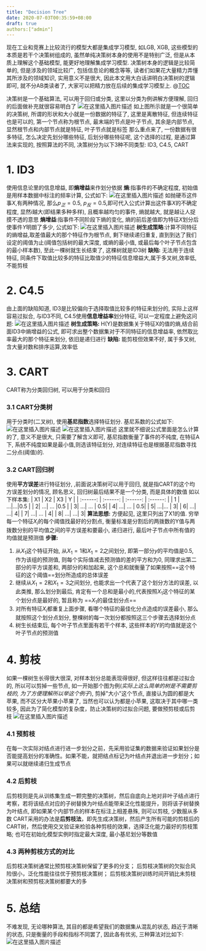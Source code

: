 ```yaml
---
title: "Decision Tree"
date: 2020-07-03T00:35:59+08:00
draft: true
authors:["admin"]
---
```

﻿现在工业和竞赛上比较流行的模型大都是集成学习模型, 如LGB, XGB, 这些模型的本质是若干个决策树组成的, 虽然单纯决策树本身的使用不是特别广泛, 但是从本质上理解这个基础模型, 能更好地理解集成学习模型. 决策树本身的逻辑是比较简单的, 但是涉及的领域比较广, 包括信息论的概念等等, 读者们如果花大量精力弄懂其所涉及的领域知识, 实用意义不是很大, 因此本文用大白话讲明白决策树的逻辑即可, 就不分AB类读者了, 大家可以把精力放在后续的集成学习模型上.
@[TOC](目录)

决策树是一个基础算法, 可以用于回归或分类, 这里以分类为例讲解方便理解, 回归的后面做补充就很容易明白了
![在这里插入图片描述](https://img-blog.csdnimg.cn/20200630222114509.jpg?x-oss-process=image/watermark,type_ZmFuZ3poZW5naGVpdGk,shadow_10,text_aHR0cHM6Ly9ibG9nLmNzZG4ubmV0L2E3Mzg4Nzg3,size_16,color_FFFFFF,t_70#pic_center)
如上图所示就是一个很简单的决策树, 所谓的形状和大小就是一份数据的特征了, 这里是离散特征, 但连续特征也是可以的, 第一个节点称为根节点, 最末端的节点是叶子节点, 其余是内部节点, 显然根节点和内部节点就是特征, 叶子节点就是标签
那么重点来了, 一份数据有很多特征, 怎么决定先划分哪些特征, 后划分哪些特征呢, 这个选择的过程, 是通过算法来实现的, 按照算法的不同, 决策树分为以下3种不同类型: ID3, C4.5, CART
# 1. ID3
 使用信息论里的信息增益, 即**熵增益**来作划分依据
**熵**:指事件的不确定程度, 初始值是用样本数据中标注的频率计算, 公式如下:
 ![在这里插入图片描述](https://img-blog.csdnimg.cn/20200630222729177.png#pic_center)
如抛硬币这件事$X$,有两种情况, 那么$p_正=0.5$, $p_反=0.5$,即可代入公式计算出这件事$X$的不确定程度, 显然$i$越大(即结果多种多样), 且概率越均匀的事件, 熵就越大, 就是越让人捉摸不透的意思
**熵增益**:指事件不同阶段下熵的变化, 熵的前后差值即为特征$X$划分后使事件$Y$明朗了多少, 公式如下:
![在这里插入图片描述](https://img-blog.csdnimg.cn/20200630223544876.png#pic_center)
**树生成策略**:计算不同特征的熵增益,取差值最大的那个特征作为根节点, 剩下继续递归重复, 直到到达了我们设定的阈值为止(阈值包括树的最大深度, 或熵的最小值, 或最后每个叶子节点包含的最小样本数), 至此一棵树就生长结束了, 这棵树就是ID3树
**缺陷:** 无法用于连续特征, 同条件下取值比较多的特征比取值少的特征信息增益大,属于多叉树,效率低, 不能剪枝

# 2. C4.5
由上面的缺陷知道, ID3是比较偏向于选择取值比较多的特征来划分的, 实际上这样容易过拟合, 与ID3不同, C4.5使用**信息增益率**划分特征, 可以一定程度上避免这问题:
![在这里插入图片描述](https://img-blog.csdnimg.cn/20200630224041911.png#pic_center)
**树生成策略:** H(Y)是数据集关于特征X的值的熵,结合前面ID3中熵增益的公式, 即可求出整个数据集对于不同特征的信息增益率, 依然取比率最大的那个特征来划分, 依旧是递归进行
**缺陷:** 能剪枝但效果不好, 属于多叉树, 含大量对数和排序运算,效率低

# 3. CART
CART称为分类回归树, 可以用于分类和回归
### 3.1 CART分类树
用于分类时(二叉树), 使用**基尼指数**选择特征划分.
基尼系数的公式如下:
 ![在这里插入图片描述](https://img-blog.csdnimg.cn/2020063022504112.png#pic_center)
 ![在这里插入图片描述](https://img-blog.csdnimg.cn/20200630225052300.png#pic_center)
这里就不细说公式里面是怎么计算的了, 意义不是很大, 只需要了解含义即可, 基尼指数衡量了事件的不纯度, 在特征A下, 系统不纯度如果是最小值,则选该特征划分, 对连续特征也是根据基尼指数寻找二分点(阈值)的.

### 3.2 CART回归树
使用**平方误差**进行特征划分, ,前面说决策树可以用于回归, 就是指CART的这个均方误差划分的情况, 顾名思义, 回归树最后结果不是一个分类, 而是具体的数值
如以下样本集:
| X1 | X2 | X3 | Y |
| :------: | :------: | :------: | :------: |
| 1 | ...|...|0.5 |
|  2| ...| ... |0.5 |
| 3| ...| ... | 0.5|
|  4| ...| ... | 0.5|
|  5| ...|...  | 3|
| 6| ...|  ...| 4|
|  7| ...| ... | 4|
| 8| ...| ...| 3|
**算法思想:** 方便起见, 这里只列出了X1的值. 穷举每一个特征$X_i$的每个阈值找最好的分割点, 衡量标准是分割后的两拨数的Y值与两拨数分别的平均值之间的平方误差和要最小, 递归进行, 最后叶子节点中所有值的均值就是预测值
**步骤:**
1. 从$X_1$这个特征开始, 从$X_1=1$和$X_1=2$之间划分, 即第一部分$y$的平均值是0.5, 作为该组的预测值, 则每个实际值减去预测值的差的平方和为0, 同理求出第二部分的平方误差和, 两部分的和加起来, 这个总和就衡量了如果按照==这个特征的这个阈值==划分所造成的总体误差
2.  继续从$X_1=2$和$X_1=3$之间划分, 也能求出一个代表了这个划分方法的误差, 以此类推, 那么划分到最后, 肯定有一个总和是最小的,代表按照$X_1$这个特征的某个划分点是最好的, 暂且称为 ==$X_1$的最佳划分点== 
3. 对所有特征$X_i$都重复上面步骤, 看哪个特征的最佳化分点造成的误差最小, 那么就按照这个划分点划分, 整棵树的每一次划分都按照这三个步骤去选择划分点
4. 树生长结束后, 每个叶子节点里面有若干个样本, 这些样本的Y的均值就是这个叶子节点的预测值


# 4. 剪枝
如果一棵树生长得很大很深, 对样本划分总能表现得很好, 但这样往往都是过拟合的, 所以可以剪掉一些节点, 如一开始那个图为例(*实际上这么简单的树是不需要剪枝的, 为了方便理解所以举这个例子*), 剪掉"大小"这个节点, 直接认为圆的都是大苹果, 而不区分大苹果小苹果了, 当然也可以认为都是小苹果, 这取决于其中哪一类较多, 因此为了简化模型的复杂度，防止决策树的过拟合问题, 要做预剪枝或后剪枝
![在这里插入图片描述](https://img-blog.csdnimg.cn/20200701004450120.jpg?x-oss-process=image/watermark,type_ZmFuZ3poZW5naGVpdGk,shadow_10,text_aHR0cHM6Ly9ibG9nLmNzZG4ubmV0L2E3Mzg4Nzg3,size_16,color_FFFFFF,t_70#pic_center)
### 4.1 预剪枝
在每一次实际对结点进行进一步划分之前，先采用验证集的数据来验证如果划分是否能提高划分的准确性。如果不能，就把结点标记为叶结点并退出进一步划分；如果可以就继续递归生成节点
### 4.2 后剪枝 
后剪枝则是先从训练集生成一颗完整的决策树，然后自底向上地对非叶子结点进行考察，若将该结点对应的子树替换为叶结点能带来泛化性能提升，则将该子树替换为叶结点, 即如果某个内部节点的样本在标注上相差悬殊, 则可以剪枝, 少数服从多数
CART采用的办法是**后剪枝法**，即先生成决策树，然后产生所有可能的剪枝后的CART树，然后使用交叉验证来检验各种剪枝的效果，选择泛化能力最好的剪枝策略; 也可在初始化模型实例时指定最大深度, 最小基尼划分等数值
### 4.3 两种剪枝方式的对比
后剪枝决策树通常比预剪枝决策树保留了更多的分支；
后剪枝决策树的欠拟合风险很小，泛化性能往往优于预剪枝决策树；
后剪枝决策树训练时间开销比未剪枝决策树和预剪枝决策树都要大的多

# 5. 总结
不难发现, 无论哪种算法, 其目的都是希望我们的数据集从混乱的状态, 趋近于清晰的状态, 只是衡量的手段和指标不同罢了, 因此各有优劣, 三种算法对比如下:
![在这里插入图片描述](https://img-blog.csdnimg.cn/20200630225543912.png#pic_center)
